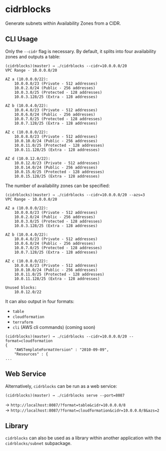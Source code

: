 cidrblocks
==========

Generate subnets within Availability Zones from a CIDR.

CLI Usage
---------

Only the `--cidr` flag is necessary. By default, it splits into four
availability zones and outputs a table:

```
(cidrblocks)(master) → ./cidrblocks --cidr=10.0.0.0/20
VPC Range - 10.0.0.0/20

AZ a (10.0.0.0/22):
	10.0.0.0/23 (Private - 512 addresses)
	10.0.2.0/24 (Public - 256 addresses)
	10.0.3.0/25 (Protected - 128 addresses)
	10.0.3.128/25 (Extra - 128 addresses)

AZ b (10.0.4.0/22):
	10.0.4.0/23 (Private - 512 addresses)
	10.0.6.0/24 (Public - 256 addresses)
	10.0.7.0/25 (Protected - 128 addresses)
	10.0.7.128/25 (Extra - 128 addresses)

AZ c (10.0.8.0/22):
	10.0.8.0/23 (Private - 512 addresses)
	10.0.10.0/24 (Public - 256 addresses)
	10.0.11.0/25 (Protected - 128 addresses)
	10.0.11.128/25 (Extra - 128 addresses)

AZ d (10.0.12.0/22):
	10.0.12.0/23 (Private - 512 addresses)
	10.0.14.0/24 (Public - 256 addresses)
	10.0.15.0/25 (Protected - 128 addresses)
	10.0.15.128/25 (Extra - 128 addresses)
```

The number of availability zones can be specified:

```
(cidrblocks)(master) → ./cidrblocks --cidr=10.0.0.0/20 --azs=3
VPC Range - 10.0.0.0/20

AZ a (10.0.0.0/22):
	10.0.0.0/23 (Private - 512 addresses)
	10.0.2.0/24 (Public - 256 addresses)
	10.0.3.0/25 (Protected - 128 addresses)
	10.0.3.128/25 (Extra - 128 addresses)

AZ b (10.0.4.0/22):
	10.0.4.0/23 (Private - 512 addresses)
	10.0.6.0/24 (Public - 256 addresses)
	10.0.7.0/25 (Protected - 128 addresses)
	10.0.7.128/25 (Extra - 128 addresses)

AZ c (10.0.8.0/22):
	10.0.8.0/23 (Private - 512 addresses)
	10.0.10.0/24 (Public - 256 addresses)
	10.0.11.0/25 (Protected - 128 addresses)
	10.0.11.128/25 (Extra - 128 addresses)

Unused blocks:
	10.0.12.0/22
```

It can also output in four formats:

* `table`
* `cloudformation`
* `terraform`
* `cli` (AWS cli commands) (coming soon)

```
(cidrblocks)(master) → ./cidrblocks --cidr=10.0.0.0/20 --format=cloudformation
{
	"AWSTemplateFormatVersion" : "2010-09-09",
	"Resources" : {
...
```

Web Service
-----------

Alternatively, `cidrblocks` can be run as a web service:

`(cidrblocks)(master) → ./cidrblocks serve --port=8087`

→ `http://localhost:8087/?format=table&cidr=10.0.0.0/8`  
→ `http://localhost:8087/?format=cloudformation&cidr=10.0.0.0/8&azs=2`

Library
-------

`cidrblocks` can also be used as a library within another application with the
`cidrblocks/subnet` subpackage.
